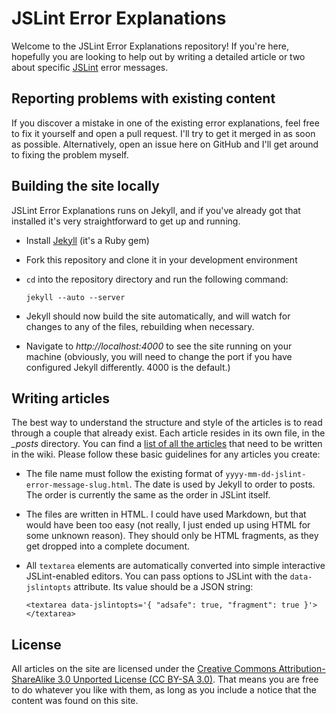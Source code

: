 JSLint Error Explanations
=========================

Welcome to the JSLint Error Explanations repository! If you're here, hopefully you are looking to help out by writing a detailed article or two about specific [JSLint](http://www.jslint.com/) error messages.

## Reporting problems with existing content

If you discover a mistake in one of the existing error explanations, feel free to fix it yourself and open a pull request. I'll try to get it merged in as soon as possible. Alternatively, open an issue here on GitHub and I'll get around to fixing the problem myself.

## Building the site locally

JSLint Error Explanations runs on Jekyll, and if you've already got that installed it's very straightforward to get up and running.

 - Install [Jekyll](https://github.com/mojombo/jekyll) (it's a Ruby gem)

 - Fork this repository and clone it in your development environment

 - `cd` into the repository directory and run the following command:

    `jekyll --auto --server`

 - Jekyll should now build the site automatically, and will watch for changes to any of the files, rebuilding when necessary.
 - Navigate to *http://localhost:4000* to see the site running on your machine (obviously, you will need to change the port if you have configured Jekyll differently. 4000 is the default.)

## Writing articles

The best way to understand the structure and style of the articles is to read through a couple that already exist. Each article resides in its own file, in the *_posts* directory. You can find a [list of all the articles](https://github.com/jamesallardice/jslint-error-explanations/wiki/List-of-pages-that-are-needed) that need to be written in the wiki. Please follow these basic guidelines for any articles you create:

 - The file name must follow the existing format of `yyyy-mm-dd-jslint-error-message-slug.html`. The date is used by Jekyll to order to posts. The order is currently the same as the order in JSLint itself.

 - The files are written in HTML. I could have used Markdown, but that would have been too easy (not really, I just ended up using HTML for some unknown reason). They should only be HTML fragments, as they get dropped into a complete document.

 - All `textarea` elements are automatically converted into simple interactive JSLint-enabled editors. You can pass options to JSLint with the `data-jslintopts` attribute. Its value should be a JSON string:

   `<textarea data-jslintopts='{ "adsafe": true, "fragment": true }'></textarea>`

## License

All articles on the site are licensed under the <a href="http://creativecommons.org/licenses/by-sa/3.0/">Creative Commons Attribution-ShareAlike 3.0 Unported License (CC BY-SA 3.0)</a>. That means you are free to do whatever you like with them, as long as you include a notice that the content was found on this site.